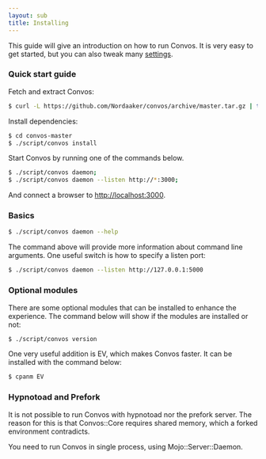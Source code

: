 ```yaml
---
layout: sub
title: Installing
---
```


This guide will give an introduction on how to run Convos. It is very
easy to get started, but you can also tweak many [settings](./config.html).

### Quick start guide

Fetch and extract Convos:

```bash
$ curl -L https://github.com/Nordaaker/convos/archive/master.tar.gz | tar xvz
```

Install dependencies:

```bash
$ cd convos-master
$ ./script/convos install
```

Start Convos by running one of the commands below.

```bash
$ ./script/convos daemon;
$ ./script/convos daemon --listen http://*:3000;
```

And connect a browser to [http://localhost:3000](http://localhost:3000).

### Basics

```bash
$ ./script/convos daemon --help
```

The command above will provide more information about command line
arguments. One useful switch is how to specify a listen port:

```bash
$ ./script/convos daemon --listen http://127.0.0.1:5000
```

### Optional modules

There are some optional modules that can be installed to enhance the
experience. The command below will show if the modules are installed
or not:

```bash
$ ./script/convos version
```

One very useful addition is EV, which makes Convos faster. It
can be installed with the command below:

```bash
$ cpanm EV
```

### Hypnotoad and Prefork

It is not possible to run Convos with hypnotoad nor the prefork server. The
reason for this is that Convos::Core requires shared memory, which a forked
environment contradicts.

You need to run Convos in single process, using Mojo::Server::Daemon.
